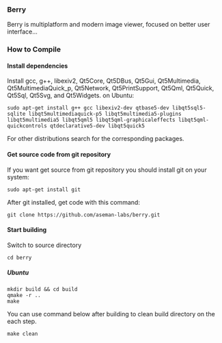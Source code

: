 ### Berry

Berry is multiplatform and modern image viewer, focused on better user interface...

### How to Compile
#### Install dependencies

Install gcc, g++, libexiv2, Qt5Core, Qt5DBus, Qt5Gui, Qt5Multimedia, Qt5MultimediaQuick_p, Qt5Network, Qt5PrintSupport, Qt5Qml, Qt5Quick, Qt5Sql, Qt5Svg, and Qt5Widgets.
on Ubuntu:

    sudo apt-get install g++ gcc libexiv2-dev qtbase5-dev libqt5sql5-sqlite libqt5multimediaquick-p5 libqt5multimedia5-plugins libqt5multimedia5 libqt5qml5 libqt5qml-graphicaleffects libqt5qml-quickcontrols qtdeclarative5-dev libqt5quick5 

For other distributions search for the corresponding packages.

#### Get source code from git repository

If you want get source from git repository you should install git on your system:

    sudo apt-get install git

After git installed, get code with this command:

    git clone https://github.com/aseman-labs/berry.git

#### Start building

Switch to source directory

    cd berry

##### Ubuntu

    mkdir build && cd build
    qmake -r ..
    make

You can use command below after building to clean build directory on the each step.

    make clean

